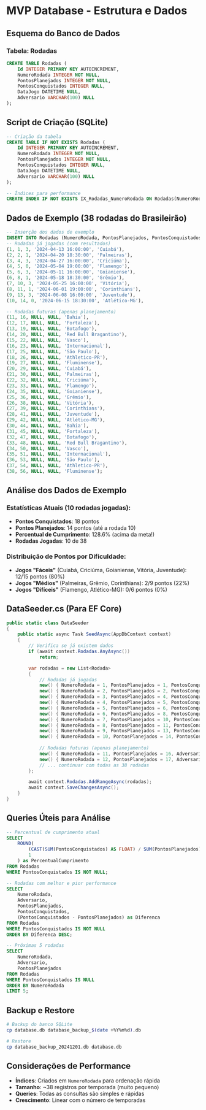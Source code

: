 # MVP Database - Estrutura e Dados

## Esquema do Banco de Dados

### Tabela: Rodadas

```sql
CREATE TABLE Rodadas (
    Id INTEGER PRIMARY KEY AUTOINCREMENT,
    NumeroRodada INTEGER NOT NULL,
    PontosPlanejados INTEGER NOT NULL,
    PontosConquistados INTEGER NULL,
    DataJogo DATETIME NULL,
    Adversario VARCHAR(100) NULL
);
```

## Script de Criação (SQLite)

```sql
-- Criação da tabela
CREATE TABLE IF NOT EXISTS Rodadas (
    Id INTEGER PRIMARY KEY AUTOINCREMENT,
    NumeroRodada INTEGER NOT NULL,
    PontosPlanejados INTEGER NOT NULL,
    PontosConquistados INTEGER NULL,
    DataJogo DATETIME NULL,
    Adversario VARCHAR(100) NULL
);

-- Índices para performance
CREATE INDEX IF NOT EXISTS IX_Rodadas_NumeroRodada ON Rodadas(NumeroRodada);
```

## Dados de Exemplo (38 rodadas do Brasileirão)

```sql
-- Inserção dos dados de exemplo
INSERT INTO Rodadas (NumeroRodada, PontosPlanejados, PontosConquistados, DataJogo, Adversario) VALUES
-- Rodadas já jogadas (com resultados)
(1, 1, 3, '2024-04-13 16:00:00', 'Cuiabá'),
(2, 2, 1, '2024-04-20 18:30:00', 'Palmeiras'),
(3, 4, 3, '2024-04-27 16:00:00', 'Criciúma'),
(4, 5, 0, '2024-05-04 19:00:00', 'Flamengo'),
(5, 6, 3, '2024-05-11 16:00:00', 'Goianiense'),
(6, 8, 1, '2024-05-18 18:30:00', 'Grêmio'),
(7, 10, 3, '2024-05-25 16:00:00', 'Vitória'),
(8, 11, 1, '2024-06-01 19:00:00', 'Corinthians'),
(9, 13, 3, '2024-06-08 16:00:00', 'Juventude'),
(10, 14, 0, '2024-06-15 18:30:00', 'Atlético-MG'),

-- Rodadas futuras (apenas planejamento)
(11, 16, NULL, NULL, 'Bahia'),
(12, 17, NULL, NULL, 'Fortaleza'),
(13, 19, NULL, NULL, 'Botafogo'),
(14, 20, NULL, NULL, 'Red Bull Bragantino'),
(15, 22, NULL, NULL, 'Vasco'),
(16, 23, NULL, NULL, 'Internacional'),
(17, 25, NULL, NULL, 'São Paulo'),
(18, 26, NULL, NULL, 'Athletico-PR'),
(19, 27, NULL, NULL, 'Fluminense'),
(20, 29, NULL, NULL, 'Cuiabá'),
(21, 30, NULL, NULL, 'Palmeiras'),
(22, 32, NULL, NULL, 'Criciúma'),
(23, 33, NULL, NULL, 'Flamengo'),
(24, 35, NULL, NULL, 'Goianiense'),
(25, 36, NULL, NULL, 'Grêmio'),
(26, 38, NULL, NULL, 'Vitória'),
(27, 39, NULL, NULL, 'Corinthians'),
(28, 41, NULL, NULL, 'Juventude'),
(29, 42, NULL, NULL, 'Atlético-MG'),
(30, 44, NULL, NULL, 'Bahia'),
(31, 45, NULL, NULL, 'Fortaleza'),
(32, 47, NULL, NULL, 'Botafogo'),
(33, 48, NULL, NULL, 'Red Bull Bragantino'),
(34, 50, NULL, NULL, 'Vasco'),
(35, 51, NULL, NULL, 'Internacional'),
(36, 53, NULL, NULL, 'São Paulo'),
(37, 54, NULL, NULL, 'Athletico-PR'),
(38, 56, NULL, NULL, 'Fluminense');
```

## Análise dos Dados de Exemplo

### Estatísticas Atuais (10 rodadas jogadas):
- **Pontos Conquistados**: 18 pontos
- **Pontos Planejados**: 14 pontos (até a rodada 10)
- **Percentual de Cumprimento**: 128.6% (acima da meta!)
- **Rodadas Jogadas**: 10 de 38

### Distribuição de Pontos por Dificuldade:
- **Jogos "Fáceis"** (Cuiabá, Criciúma, Goianiense, Vitória, Juventude): 12/15 pontos (80%)
- **Jogos "Médios"** (Palmeiras, Grêmio, Corinthians): 2/9 pontos (22%)
- **Jogos "Difíceis"** (Flamengo, Atlético-MG): 0/6 pontos (0%)

## DataSeeder.cs (Para EF Core)

```csharp
public static class DataSeeder
{
    public static async Task SeedAsync(AppDbContext context)
    {
        // Verifica se já existem dados
        if (await context.Rodadas.AnyAsync())
            return;

        var rodadas = new List<Rodada>
        {
            // Rodadas já jogadas
            new() { NumeroRodada = 1, PontosPlanejados = 1, PontosConquistados = 3, DataJogo = new DateTime(2024, 4, 13, 16, 0, 0), Adversario = "Cuiabá" },
            new() { NumeroRodada = 2, PontosPlanejados = 2, PontosConquistados = 1, DataJogo = new DateTime(2024, 4, 20, 18, 30, 0), Adversario = "Palmeiras" },
            new() { NumeroRodada = 3, PontosPlanejados = 4, PontosConquistados = 3, DataJogo = new DateTime(2024, 4, 27, 16, 0, 0), Adversario = "Criciúma" },
            new() { NumeroRodada = 4, PontosPlanejados = 5, PontosConquistados = 0, DataJogo = new DateTime(2024, 5, 4, 19, 0, 0), Adversario = "Flamengo" },
            new() { NumeroRodada = 5, PontosPlanejados = 6, PontosConquistados = 3, DataJogo = new DateTime(2024, 5, 11, 16, 0, 0), Adversario = "Goianiense" },
            new() { NumeroRodada = 6, PontosPlanejados = 8, PontosConquistados = 1, DataJogo = new DateTime(2024, 5, 18, 18, 30, 0), Adversario = "Grêmio" },
            new() { NumeroRodada = 7, PontosPlanejados = 10, PontosConquistados = 3, DataJogo = new DateTime(2024, 5, 25, 16, 0, 0), Adversario = "Vitória" },
            new() { NumeroRodada = 8, PontosPlanejados = 11, PontosConquistados = 1, DataJogo = new DateTime(2024, 6, 1, 19, 0, 0), Adversario = "Corinthians" },
            new() { NumeroRodada = 9, PontosPlanejados = 13, PontosConquistados = 3, DataJogo = new DateTime(2024, 6, 8, 16, 0, 0), Adversario = "Juventude" },
            new() { NumeroRodada = 10, PontosPlanejados = 14, PontosConquistados = 0, DataJogo = new DateTime(2024, 6, 15, 18, 30, 0), Adversario = "Atlético-MG" },
            
            // Rodadas futuras (apenas planejamento)
            new() { NumeroRodada = 11, PontosPlanejados = 16, Adversario = "Bahia" },
            new() { NumeroRodada = 12, PontosPlanejados = 17, Adversario = "Fortaleza" },
            // ... continuar com todas as 38 rodadas
        };

        await context.Rodadas.AddRangeAsync(rodadas);
        await context.SaveChangesAsync();
    }
}
```

## Queries Úteis para Análise

```sql
-- Percentual de cumprimento atual
SELECT 
    ROUND(
        (CAST(SUM(PontosConquistados) AS FLOAT) / SUM(PontosPlanejados)) * 100, 
        1
    ) as PercentualCumprimento
FROM Rodadas 
WHERE PontosConquistados IS NOT NULL;

-- Rodadas com melhor e pior performance
SELECT 
    NumeroRodada,
    Adversario,
    PontosPlanejados,
    PontosConquistados,
    (PontosConquistados - PontosPlanejados) as Diferenca
FROM Rodadas 
WHERE PontosConquistados IS NOT NULL
ORDER BY Diferenca DESC;

-- Próximas 5 rodadas
SELECT 
    NumeroRodada,
    Adversario,
    PontosPlanejados
FROM Rodadas 
WHERE PontosConquistados IS NULL
ORDER BY NumeroRodada
LIMIT 5;
```

## Backup e Restore

```bash
# Backup do banco SQLite
cp database.db database_backup_$(date +%Y%m%d).db

# Restore
cp database_backup_20241201.db database.db
```

## Considerações de Performance

- **Índices**: Criados em `NumeroRodada` para ordenação rápida
- **Tamanho**: ~38 registros por temporada (muito pequeno)
- **Queries**: Todas as consultas são simples e rápidas
- **Crescimento**: Linear com o número de temporadas